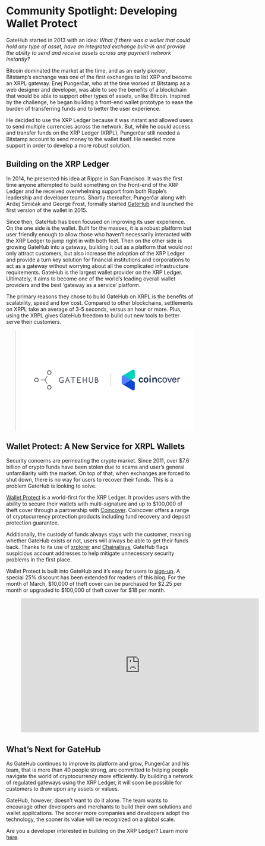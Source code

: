 # Community Spotlight: Developing Wallet Protect

GateHub started in 2013 with an idea: _What if there was a wallet that could hold any type of asset, have an integrated exchange built-in and provide the ability to send and receive assets across any payment network instantly?_

<!-- BREAK -->

Bitcoin dominated the market at the time, and as an early pioneer, Bitstamp’s exchange was one of the first exchanges to list XRP and become an XRPL gateway. Enej Pungerčar, who at the time worked at Bitstamp as a web designer and developer, was able to see the benefits of a blockchain that would be able to support other types of assets, unlike Bitcoin. Inspired by the challenge, he began building a front-end wallet prototype to ease the burden of transferring funds and to better the user experience.

He decided to use the XRP Ledger because it was instant and allowed users to send multiple currencies across the network. But, while he could access and transfer funds on the XRP Ledger (XRPL), Pungerčar still needed a Bitstamp account to send money to the wallet itself. He needed more support in order to develop a more robust solution.

## Building on the XRP Ledger

In 2014, he presented his idea at Ripple in San Francisco. It was the first time anyone attempted to build something on the front-end of the XRP Ledger and he received overwhelming support from both Ripple’s leadership and developer teams. Shortly thereafter, Pungerčar along with Anžej Simičak and George Frost, formally started [GateHub](https://gatehub.net/?utm_source=ripplex&utm_medium=affiliate&utm_campaign=wallet_protect) and launched the first version of the wallet in 2015.

Since then, GateHub has been focused on improving its user experience. On the one side is the wallet. Built for the masses, it is a robust platform but user friendly enough to allow those who haven’t necessarily interacted with the XRP Ledger to jump right in with both feet. Then on the other side is growing GateHub into a gateway, building it out as a platform that would not only attract customers, but also increase the adoption of the XRP Ledger and provide a turn key solution for financial institutions and corporations to act as a gateway without worrying about all the complicated infrastructure requirements. GateHub is the largest wallet provider on the XRP Ledger. Ultimately, it aims to become one of the world’s leading overall wallet providers and the best ‘gateway as a service’ platform.

The primary reasons they chose to build GateHub on XRPL is the benefits of scalability, speed and low cost. Compared to other blockchains, settlements on XRPL take an average of 3-5 seconds, versus an hour or more. Plus, using the XRPL gives GateHub freedom to build out new tools to better serve their customers.

> ![Gatehub and Coincover logos](../img/gatehub-coincover.png)

## Wallet Protect: A New Service for XRPL Wallets

Security concerns are permeating the crypto market. Since 2011, over $7.6 billion of crypto funds have been stolen due to scams and user’s general unfamiliarity with the market. On top of that, when exchanges are forced to shut down, there is no way for users to recover their funds. This is a problem GateHub is looking to solve.

[Wallet Protect](https://gatehub.net/blog/wallet-protect-faq/?utm_source=ripplex&utm_medium=affiliate&utm_campaign=wallet_protect) is a world-first for the XRP Ledger. It provides users with the ability to secure their wallets with multi-signature and up to $100,000 of theft cover through a partnership with [Coincover](http://coincover.com/). Coincover offers a range of cryptocurrency protection products including fund recovery and deposit protection guarantee.

Additionally, the custody of funds always stays with the customer, meaning whether GateHub exists or not, users will always be able to get their funds back. Thanks to its use of [xrplorer](https://xrplorer.com/) and [Chainalisys](https://www.chainalysis.com/), GateHub flags suspicious account addresses to help mitigate unnecessary security problems in the first place.

Wallet Protect is built into GateHub and it’s easy for users to [sign-up](https://signin.gatehub.net/signup?utm_source=ripplex&utm_medium=affiliate&utm_campaign=wallet_protect). A special 25% discount has been extended for readers of this blog. For the month of March, $10,000 of theft cover can be purchased for $2.25 per month or upgraded to $100,000 of theft cover for $18 per month.

<figure class="kg-card kg-embed-card"><iframe src="https://player.vimeo.com/video/522005166?app_id=122963" width="640" height="360" frameborder="0" allow="autoplay; fullscreen; picture-in-picture" allowfullscreen></iframe></figure>

## What’s Next for GateHub

As GateHub continues to improve its platform and grow, Pungerčar and his team, that is more than 40 people strong, are committed to helping people navigate the world of cryptocurrency more efficiently. By building a network of regulated gateways using the XRP Ledger, it will soon be possible for customers to draw upon any assets or values.

GateHub, however, doesn’t want to do it alone. The team wants to encourage other developers and merchants to build their own solutions and wallet applications. The sooner more companies and developers adopt the technology, the sooner its value will be recognized on a global scale.

Are you a developer interested in building on the XRP Ledger? Learn more [here](https://xrpl.org/docs.html).